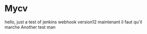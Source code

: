 # Mycv
hello, just a test of jenkins webhook
version12
maintenant il faut qu'il marche
Another test man
